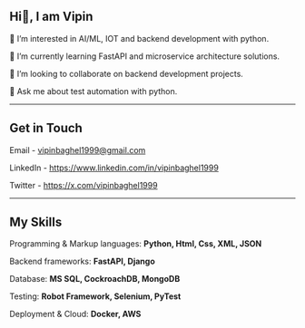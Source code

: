 ## Hi👋, I am Vipin

👀 I’m interested in AI/ML, IOT and backend development with python.

🌱 I’m currently learning FastAPI and microservice architecture solutions.

👯 I’m looking to collaborate on backend development projects.

💬 Ask me about test automation with python.

---
## Get in Touch
Email - vipinbaghel1999@gmail.com

LinkedIn - https://www.linkedin.com/in/vipinbaghel1999

Twitter - https://x.com/vipinbaghel1999

---
## My Skills
Programming & Markup languages: **Python, Html, Css, XML, JSON**

Backend frameworks: **FastAPI, Django**

Database: **MS SQL, CockroachDB, MongoDB**

Testing: **Robot Framework, Selenium, PyTest**

Deployment & Cloud: **Docker, AWS**




